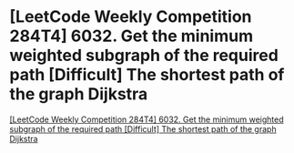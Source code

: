 # [LeetCode Weekly Competition 284T4] 6032. Get the minimum weighted subgraph of the required path [Difficult] The shortest path of the graph Dijkstra
[[LeetCode Weekly Competition 284T4] 6032. Get the minimum weighted subgraph of the required path [Difficult] The shortest path of the graph Dijkstra](https://aiwithcloud.com/2022/09/19/leetcode_weekly_competition_284t4_6032-_get_the_minimum_weighted_subgraph_of_the_required_path_difficult_the_shortest_path_of_the_graph_dijkstra/)